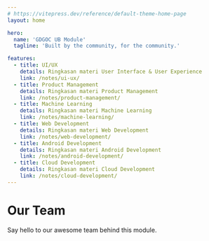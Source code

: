 ```yaml
---
# https://vitepress.dev/reference/default-theme-home-page
layout: home

hero:
  name: 'GDGOC UB Module'
  tagline: 'Built by the community, for the community.'

features:
  - title: UI/UX
    details: Ringkasan materi User Interface & User Experience
    link: /notes/ui-ux/
  - title: Product Management
    details: Ringkasan materi Product Management
    link: /notes/product-management/
  - title: Machine Learning
    details: Ringkasan materi Machine Learning
    link: /notes/machine-learning/
  - title: Web Development
    details: Ringkasan materi Web Development
    link: /notes/web-development/
  - title: Android Development
    details: Ringkasan materi Android Development
    link: /notes/android-development/
  - title: Cloud Development
    details: Ringkasan materi Cloud Development
    link: /notes/cloud-development/
---
```


# Our Team

Say hello to our awesome team behind this module.

<script setup>
import { VPTeamMembers } from 'vitepress/theme'
import { members } from './models//team-members.ts'
</script>

<VPTeamMembers size="medium" :members="members" />
